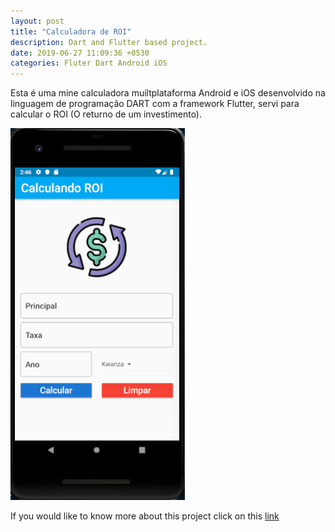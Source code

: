 ```yaml
---
layout: post
title: "Calculadora de ROI"
description: Dart and Flutter based project.
date: 2019-06-27 11:09:36 +0530
categories: Fluter Dart Android iOS
---
```


Esta é uma mine calculadora muiltplataforma Android e iOS desenvolvido na linguagem de programação DART com a framework Flutter, servi para calcular o ROI (O returno de um investimento).

<img src="/assets/images/projects/calculadora.png" >

If you would like to know more about this project click on this [link](https://github.com/tandavala/calculadora-de-taxa)
